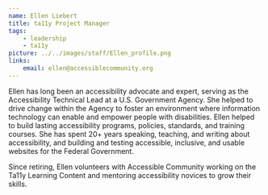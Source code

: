 ```yaml
---
name: Ellen Liebert
title: ta11y Project Manager
tags:
    - leadership
    - ta11y
picture: ../../images/staff/Ellen_profile.png
links:
    email: ellen@accessiblecommunity.org
---
```

Ellen has long been an accessibility advocate and expert, serving as the Accessibility Technical Lead at a U.S. Government Agency. She helped to drive change within the Agency to foster an environment where information technology can enable and empower people with disabilities. Ellen helped to build lasting accessibility programs, policies, standards, and training courses. She has spent 20+ years speaking, teaching, and writing about accessibility, and building and testing accessible, inclusive, and usable websites for the Federal Government.

Since retiring, Ellen volunteers with Accessible Community working on the Ta11y Learning Content and mentoring accessibility novices to grow their skills.